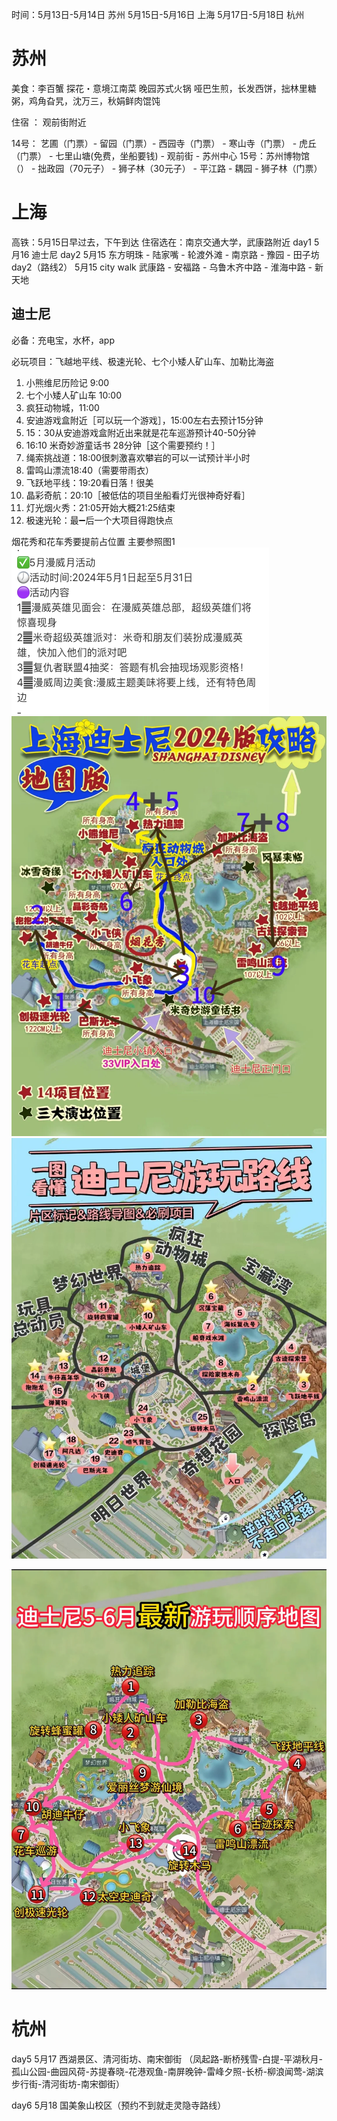时间：5月13日-5月14日 苏州
	   5月15日-5月16日 上海
	   5月17日-5月18日 杭州

# 苏州
美食：李百蟹   探花・意境江南菜  晚园苏式火锅  哑巴生煎，长发西饼，拙林里糖粥，鸡角旮旯，沈万三，秋娟鲜肉馄饨

住宿 ： 观前街附近

14号： 艺圃（门票）- 留园（门票）- 西园寺（门票） - 寒山寺（门票） - 虎丘（门票） - 七里山塘(免费，坐船要钱) - 观前街 - 苏州中心
15号：苏州博物馆（） - 拙政园（70元子） - 狮子林（30元子） -  平江路 -  耦园 - 狮子林（门票）

# 上海
高铁：5月15日早过去，下午到达
住宿选在：南京交通大学，武康路附近
day1 5月16 迪士尼 
day2 5月15 东方明珠 - 陆家嘴 - 轮渡外滩 - 南京路 - 豫园 - 田子坊
day2（路线2） 5月15 city walk 武康路 - 安福路 - 乌鲁木齐中路 - 淮海中路 - 新天地

## 迪士尼
必备：充电宝，水杯，app

必玩项目：飞越地平线、极速光轮、七个小矮人矿山车、加勒比海盗

1. 小熊维尼历险记 9:00
2. 七个小矮人矿山车 10:00
3. 疯狂动物城，11:00
4. 安迪游戏盒附近［可以玩一个游戏］，15:00左右去预计15分钟
5. 15：30从安迪游戏盒附近出来就是花车巡游预计40-50分钟
6. 16:10 米奇妙游童话书 28分钟［这个需要预约！］
7. 绳索挑战道：18:00很刺激喜欢攀岩的可以一试预计半小时
8. 雷鸣山漂流18:40（需要带雨衣）
9. 飞跃地平线：19:20看日落！很美
10. 晶彩奇航：20:10［被低估的项目坐船看灯光很神奇好看］
11. 灯光烟火秀：21:05开始大概21:25结束
12. 极速光轮：最➖后一个大项目得跑快点

烟花秀和花车秀要提前占位置
主要参照图1
![](../youdaonote-images/Pasted%20image%2020240506174647.png)
![](../youdaonote-images/Pasted%20image%2020240506175105.png)
![](../youdaonote-images/Pasted%20image%2020240506175013.png)

![](../youdaonote-images/Pasted%20image%2020240506174450.png)

# 杭州
day5 5月17 西湖景区、清河街坊、南宋御街 （凤起路-断桥残雪-白提-平湖秋月-孤山公园-曲园风荷-苏提春晓-花港观鱼-南屏晚钟-雷峰夕照-长桥-柳浪闻莺-湖滨步行街-清河街坊-南宋御街）

day6 5月18 国美象山校区（预约不到就走灵隐寺路线）
